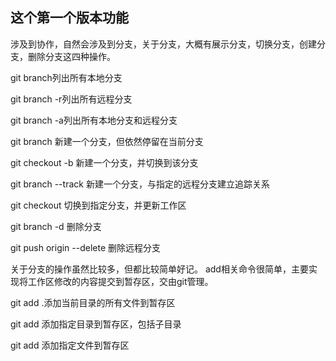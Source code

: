 ## 这个第一个版本功能

涉及到协作，自然会涉及到分支，关于分支，大概有展示分支，切换分支，创建分支，删除分支这四种操作。

git branch列出所有本地分支

git branch -r列出所有远程分支

git branch -a列出所有本地分支和远程分支

git branch 新建一个分支，但依然停留在当前分支

git checkout -b 新建一个分支，并切换到该分支

git branch --track 新建一个分支，与指定的远程分支建立追踪关系

git checkout 切换到指定分支，并更新工作区

git branch -d 删除分支

git push origin --delete 删除远程分支

关于分支的操作虽然比较多，但都比较简单好记。
add相关命令很简单，主要实现将工作区修改的内容提交到暂存区，交由git管理。

git add .添加当前目录的所有文件到暂存区

git add 添加指定目录到暂存区，包括子目录

git add 添加指定文件到暂存区
